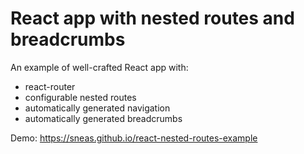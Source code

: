 # React app with nested routes and breadcrumbs

An example of well-crafted React app with:

* react-router
* configurable nested routes
* automatically generated navigation
* automatically generated breadcrumbs

Demo: https://sneas.github.io/react-nested-routes-example
